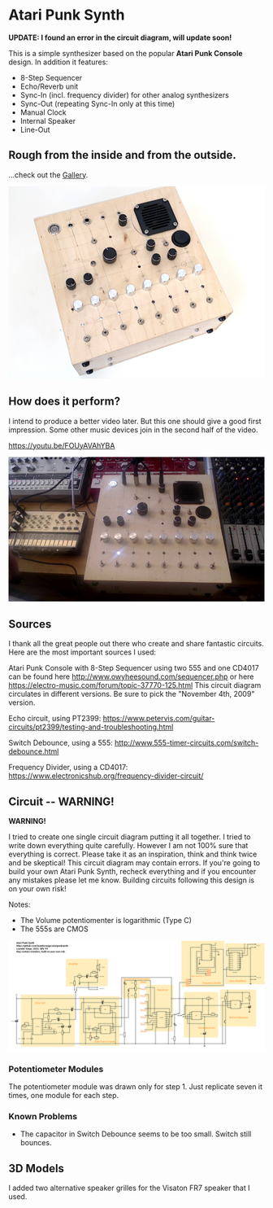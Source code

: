 # Atari Punk Synth

**UPDATE: I found an error in the circuit diagram, will update soon!**

This is a simple synthesizer based on the popular **Atari Punk Console** design. In addition it features:
* 8-Step Sequencer
* Echo/Reverb unit
* Sync-In (incl. frequency divider) for other analog synthesizers
* Sync-Out (repeating Sync-In only at this time)
* Manual Clock
* Internal Speaker
* Line-Out

## Rough from the inside and from the outside.

...check out the [Gallery](GALLERY.md).

![Photo 1](images/photo0.jpg)

## How does it perform?

I intend to produce a better video later. But this one should give a good first impression. Some other music devices join in the second half of the video.

https://youtu.be/FOUyAVAhYBA

[![Watch the video](images/videostill.jpeg)](https://youtu.be/FOUyAVAhYBA)

## Sources

I thank all the great people out there who create and share fantastic circuits. Here are the most important sources I used:

Atari Punk Console with 8-Step Sequencer using two 555 and one CD4017 can be found here http://www.owyheesound.com/sequencer.php or here https://electro-music.com/forum/topic-37770-125.html This circuit diagram circulates in different versions. Be sure to pick the "November 4th, 2009" version.

Echo circuit, using PT2399: https://www.petervis.com/guitar-circuits/pt2399/testing-and-troubleshooting.html

Switch Debounce, using a 555: http://www.555-timer-circuits.com/switch-debounce.html

Frequency Divider, using a CD4017: https://www.electronicshub.org/frequency-divider-circuit/

## Circuit -- WARNING!

**WARNING!**

I tried to create one single circuit diagram putting it all together. I tried to write down everything quite carefully. However I am not 100% sure that everything is correct. Please take it as an inspiration, think and think twice and be skeptical! This circuit diagram may contain errors. If you're going to build your own Atari Punk Synth, recheck everything and if you encounter any mistakes please let me know. Building circuits following this design is on your own risk!

Notes:
* The Volume potentiomenter is logarithmic (Type C)
* The 555s are CMOS 

![Circuit Diagram](circuit/circuitdiagram.png)

### Potentiometer Modules

The potentiometer module was drawn only for step 1. Just replicate seven it times, one module for each step.

### Known Problems

* The capacitor in Switch Debounce seems to be too small. Switch still bounces.

## 3D Models

I added two alternative speaker grilles for the Visaton FR7 speaker that I used.


